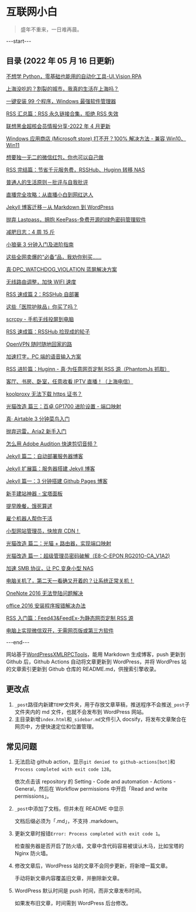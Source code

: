 # 互联网小白

> 盛年不重来，一日难再晨。

---start---

## 目录 (2022 年 05 月 16 日更新)

[不想学 Python，零基础也能用的自动化工具-UI.Vision RPA](https://newzone.top/p/2022-04-21-UIVision_RPA/)

[上海没吃的？割裂的城市，我真的生活在上海吗？](https://newzone.top/p/2022-04-20-Survivorship_Bias_in_Shanghai_2022/)

[一键安装 99 个程序，Windows 最强软件管理器](https://newzone.top/p/2022-03-21-Winget_the_strongest_software_manager_for_Windows/)

[RSS 汇总篇：RSS 永久链接合集，拒绝 RSS 失效](https://newzone.top/p/2022-03-17-RSS_Persistent_Link_Collection/)

[联想黑金超核会员情报分享-2022 年 4 月更新](https://newzone.top/p/2022-03-09-Lenovo_black_card_member/)

[Windows 应用商店 (Microsoft store) 打不开？100% 解决方法 - 兼容 Win10、Win11](https://newzone.top/p/2022-02-19-Microsoft_store_fixed/)

[想要独一无二的微信红包，你也可以自己做](https://newzone.top/p/2022-01-23-WeChat_Lucky_Money_Cover/)

[RSS 完结篇：节省千元服务费，RSSHub、Huginn 转移 NAS](https://newzone.top/p/2021-10-23-NAS_with_RSSHub_and_Huginn/)

[普通人的生活原则－批评与自我批评](https://newzone.top/p/2021-05-31-Principles_Criticism_and_Self-Criticism/)

[直播完全攻略：从直播小白到网红达人](https://newzone.top/p/2021-03-22-Live_Streaming/)

[Jekyll 博客迁移－从 Markdown 到 WordPress](https://newzone.top/p/2021-01-27-Blog_Jekyll_to_WordPress/)

[抛弃 Lastpass，拥抱 KeePass-免费开源的绿色密码管理软件](https://newzone.top/p/2021-01-02-KeePass_the_real_lastpassword/)

[减肥日志：4 周 15 斤](https://newzone.top/p/2020-12-17-Weight_log/)

[小狼毫 3 分钟入门及进阶指南](https://newzone.top/p/2020-11-27-RIME_input/)

[这些全网卖爆的“必备”品，我劝你别买……](https://newzone.top/p/2020-11-01-Gym_equipment_throw_away/)

[真·DPC_WATCHDOG_VIOLATION 蓝屏解决方案](https://newzone.top/p/2020-10-25-DPC_WATCHDOG_VIOLATION/)

[无线路由调整，加快 WIFI 速度](https://newzone.top/p/2020-09-13-WIFI_speed_up/)

[RSS 速成篇 2：RSSHub 自部署](https://newzone.top/p/2020-03-25-RSSHub_on_vps/)

[这些「医院护肤品」你买了吗？](https://newzone.top/p/2019-10-04-Fake_AKA_hospital_skin_care_products/)

[scrcpy - 手机无线投屏到电脑](https://newzone.top/p/2019-08-26-Scrcpy_screen_projection/)

[RSS 速成篇：RSSHub 捡现成的轮子](https://newzone.top/p/2019-04-01-RSSHub_noob/)

[OpenVPN 随时随地回家的路](https://newzone.top/p/2019-03-31-OpenVPN_back_to_home/)

[加速打字，PC 端的语音输入方案](https://newzone.top/p/2018-12-28-Voice_input_try/)

[RSS 进阶篇：Huginn - 真·为任意网页定制 RSS 源（PhantomJs 抓取）](https://newzone.top/p/2018-10-07-Huginn_scraping_any_website/)

[客厅、书房、卧室，任意收看 IPTV 直播！（上海电信）](https://newzone.top/p/2018-06-19-IPTV_direckly/)

[koolproxy 无法下载 https 证书？](https://newzone.top/p/2018-06-10-koolproxy_https/)

[光猫改造 篇三：百卓 GP1700 进阶设置 - 端口映射](https://newzone.top/p/2018-06-08-Baizhuo_GP1700/)

[真· Airtable 3 分钟菜鸟入门](https://newzone.top/p/2018-05-24-Airtable_noob/)

[抛弃迅雷，Aria2 新手入门](https://newzone.top/p/2018-05-15-Aria2_a_new_download_tool/)

[怎么用 Adobe Audition 快速剪切音频？](https://newzone.top/p/2018-05-04-Audition_cut_mp3/)

[Jekyll 篇二：自动部署服务器博客](https://newzone.top/p/2018-05-03-Jekyll_blog_autodeploy/)

[Jekyll 扩展篇：服务器搭建 Jekyll 博客](https://newzone.top/p/2018-05-02-Jekyll_blog_on_vps/)

[Jekyll 篇一：3 分钟搭建 Github Pages 博客](https://newzone.top/p/2018-05-01-Jekyll_blog_on_github_pages/)

[新手建站神器 - 宝塔面板](https://newzone.top/p/2018-04-30-BaoTa_deploy_vps/)

[提早晚餐，饿死算逑](https://newzone.top/p/2018-03-06-No_more_dinner/)

[雇个机器人帮你干活](https://newzone.top/p/2018-01-31-Hire_a_robot/)

[小型网站管理员，快放弃 CDN！](https://newzone.top/p/2018-01-19-Forget_the_cdn/)

[光猫改造 篇二：光猫 + 路由器，实现端口映射](https://newzone.top/p/2017-10-18-Light_cat_Port_forwarding/)

[光猫改造 篇一：超级管理员密码破解（E8-C-EPON RG201O-CA_V1A2)](https://newzone.top/p/2017-10-18-Light_cat_E8-C-EPON_admin/)

[加速 SMB 协议，让 PC 变身小型 NAS](https://newzone.top/p/2017-09-03-SMB_LAN_sharing/)

[电脑关机了，第二天一看确又开着的？让系统正常关机！](https://newzone.top/p/2017-09-02-Forced_shutdown/)

[OneNote 2016 无法登陆问题解决](https://newzone.top/p/2017-07-29-OneNote_2016_cannot_be_logged_in/)

[office 2016 安装程序报错解决办法](https://newzone.top/p/2017-07-28-Office_2016_installer_error/)

[RSS 入门篇：Feed43&FeedEx-为静态网页定制 RSS 源](https://newzone.top/p/2017-04-22-RSS_FEED43_FeedEx/)

[电脑上实现微信双开，无需网页版或第三方软件](https://newzone.top/p/2017-04-18-WeChat_multi_open/)

---end---

网站基于[WordPressXMLRPCTools](https://github.com/zhaoolee/WordPressXMLRPCTools)，能用 Markdown 生成博客，push 更新到 Github 后，Github Actions 自动将文章更新到 WordPress，并将 WordPres 站的文章索引更新到 Github 仓库的 README.md，供搜索引擎收录。

## 更改点

1. `_post`路径内新建`TEMP`文件夹，用于存放文章草稿，推送程序不会推送`_post`子文件夹内的 md 文件，也就不会发布到 WordPress 网站。
2. 主目录新增`index.html`和`_sidebar.md`文件引入 docsify，将发布文章聚合在网页中，方便快速定位和位置管理。

## 常见问题

1. 无法启动 github action，显示`git denied to github-actions[bot]`和`Process completed with exit code 128`。

   依次点击该 repository 的 Setting - Code and automation - Actions - General，然后在 Workflow permissions 中开启「Read and write permissions」。

2. `_post`中添加了文档，但并未在 README 中显示

   文档后缀必须为「.md」，不支持 .markdown。

3. 更新文章时报错`Error: Process completed with exit code 1`。

   检查服务器是否开启了防火墙，文章中含代码容易被误认木马，比如宝塔的 Nginx 防火墙。

4. 修改文章后，WordPress 站的文章不会同步更新，将新增一篇文章。

   手动将新文章内容覆盖旧文章，并删除新文章。

5. WordPress 默认时间是 push 时间，而非文章发布时间。

   如果发布旧文章，时间需到 WordPress 后台修改。
